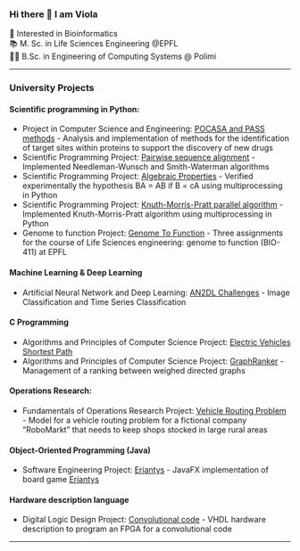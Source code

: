 ### Hi there 👋 I am Viola
🧬 Interested in Bioinformatics   
📚 M. Sc. in Life Sciences Engineering @EPFL  
👩‍🎓 B.Sc. in Engineering of Computing Systems @ Polimi

---
### University Projects
#### Scientific programming in Python:
- Project in Computer Science and Engineering: [POCASA and PASS methods](https://github.com/viols-code/ingegneria-informatica-project) - Analysis and implementation of methods for the identification of target sites within proteins to support the discovery of new drugs
-  Scientific Programming Project: [Pairwise sequence alignment](https://github.com/viols-code/pairwise-sequence-alignment) - Implemented Needleman-Wunsch and Smith-Waterman algorithms
- Scientific Programming Project: [Algebraic Properties](https://github.com/viols-code/algebraic_properties) - Verified experimentally the hypothesis BA = AB if B = cA using multiprocessing in Python
- Scientific Programming Project: [Knuth-Morris-Pratt parallel algorithm](https://github.com/viols-code/Knuth-Morris-Pratt_parallel_algorithm) - Implemented Knuth-Morris-Pratt algorithm using multiprocessing in Python
- Genome to function Project: [Genome To Function](https://github.com/viols-code/genome_to_function) - Three assignments for the course of Life Sciences engineering: genome to function (BIO-411) at EPFL
  
#### Machine Learning & Deep Learning
- Artificial Neural Network and Deep Learning: [AN2DL Challenges](https://github.com/viols-code/AN2DL_challenges_2022) - Image Classification and Time Series Classification

#### C Programming
- Algorithms and Principles of Computer Science Project: [Electric Vehicles Shortest Path](https://github.com/viols-code/algorithms_project_2023)
- Algorithms and Principles of Computer Science Project: [GraphRanker](https://github.com/viols-code/API-Project-2020-2021) - Management of a ranking between weighed directed graphs

#### Operations Research:
- Fundamentals of Operations Research Project: [Vehicle Routing Problem](https://github.com/leonardo-panseri/for-project-2022) - Model for a vehicle routing problem for a fictional company ”RoboMarkt” that needs to keep shops stocked in large rural areas

#### Object-Oriented Programming (Java)
- Software Engineering Project: [Eriantys](https://github.com/viols-code/ing-sw-2022-renne-resta-puccioni) - JavaFX implementation of board game [Eriantys](https://www.craniocreations.it/prodotto/eriantys/)

#### Hardware description language
- Digital Logic Design Project: [Convolutional code](https://github.com/viols-code/rl-project-2021-2022) - VHDL hardware description to program an FPGA for a convolutional code
---

<!--
### Volunteering Projects
#### 
- [Coding Introduction](https://github.com/viols-code/Introduzione-alla-programmazione) - I organised a Computer Science course in order to help a group of students who had decided to apply to a STEM University, but had never studied Computer Science before
-->
<!--
**viols-code/viols-code** is a ✨ _special_ ✨ repository because its `README.md` (this file) appears on your GitHub profile.
-->
